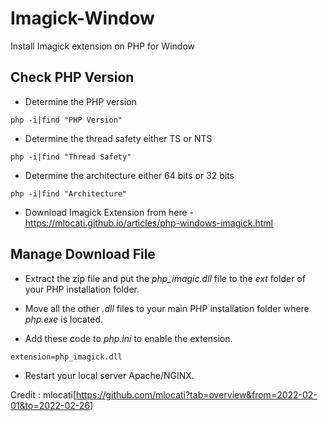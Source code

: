 # Imagick-Window
Install Imagick extension on PHP for Window

## Check PHP Version

- Determine the PHP version

```
php -i|find "PHP Version"
```

- Determine the thread safety either TS or NTS
```
php -i|find "Thread Safety"
```

- Determine the architecture either 64 bits or 32 bits
```
php -i|find "Architecture"
```

- Download Imagick Extension from here - https://mlocati.github.io/articles/php-windows-imagick.html

## Manage Download File

- Extract the zip file and put the *php_imagic.dll* file to the *ext* folder of your PHP installation folder.

- Move all the other *.dll* files to your main PHP installation folder where *php.exe* is located.

- Add these code to *php.ini* to enable the extension.
```
extension=php_imagick.dll
```

- Restart your local server Apache/NGINX.

Credit : mlocati[https://github.com/mlocati?tab=overview&from=2022-02-01&to=2022-02-26]

